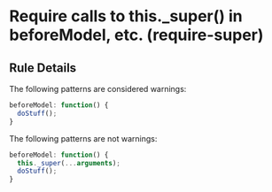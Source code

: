 # Require calls to this._super() in beforeModel, etc. (require-super)

## Rule Details

The following patterns are considered warnings:

```js
beforeModel: function() {
  doStuff();
}
```

The following patterns are not warnings:

```js
beforeModel: function() {
  this._super(...arguments);
  doStuff();
}
```
